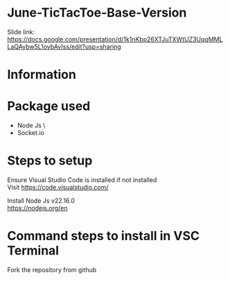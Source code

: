 # June-TicTacToe-Base-Version
Slide link: https://docs.google.com/presentation/d/1k1nKbp26XTJuTXWtUZ3UqqMMLLaQAybw5L1ovbAvIss/edit?usp=sharing

# Information
# Package used
- Node Js \
- Socket.io 

# Steps to setup
Ensure Visual Studio Code is installed
if not installed \
Visit https://code.visualstudio.com/ 

Install Node Js v22.16.0 \
https://nodejs.org/en

# Command steps to install in VSC Terminal  
Fork the repository from github 

